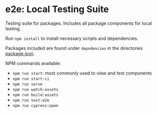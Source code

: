 # e2e: Local Testing Suite

Testing suite for packages. Includes all package components for local testing.

Run `npm install` to install necessary scripts and dependencies.

Packages included are found under `depndencies` in the directories [package.json](package.json).

NPM commands available:

* `npm run start`: most commonly used to view and test components
* `npm run start:ci`
* `npm run serve`
* `npm run watch:assets`
* `npm run build:assets`
* `npm run test:e2e`
* `npm run cypress:open`
